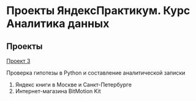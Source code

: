 # Проекты ЯндексПрактикум. Курс Аналитика данных
## Проекты
[Проект 3](https://github.com/pshsyz/Practicum_projects/blob/main/Project_3_module.ipynb)

Проверка гипотезы в Python и составление аналитической записки
1. Яндекс книги в Москве и Санкт-Петербурге
2. Интернет-магазина BitMotion Kit
